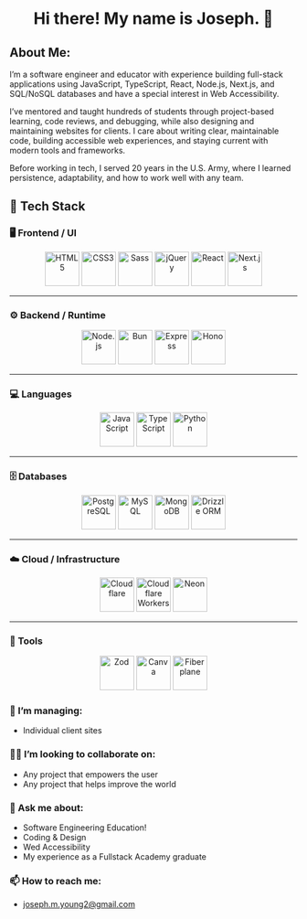 # <p align="center">Hi there! My name is Joseph. 👋</p>
<p align="center">
  </p>
  
## About Me:
I’m a software engineer and educator with experience building full-stack applications using JavaScript, TypeScript, React, Node.js, Next.js, and SQL/NoSQL databases and have a special interest in Web Accessibility.

I’ve mentored and taught hundreds of students through project-based learning, code reviews, and debugging, while also designing and maintaining websites for clients. I care about writing clear, maintainable code, building accessible web experiences, and staying current with modern tools and frameworks. 

Before working in tech, I served 20 years in the U.S. Army, where I learned persistence, adaptability, and how to work well with any team.

## 🧩 Tech Stack

### 🖥️ Frontend / UI
<div align="center">
  <img src="https://cdn.jsdelivr.net/gh/devicons/devicon/icons/html5/html5-original-wordmark.svg" alt="HTML5" width="60" height="60"/>
  <img src="https://cdn.jsdelivr.net/gh/devicons/devicon/icons/css3/css3-original-wordmark.svg" alt="CSS3" width="60" height="60"/>
  <img src="https://cdn.jsdelivr.net/gh/devicons/devicon/icons/sass/sass-original.svg" alt="Sass" width="60" height="60"/>
  <img src="https://cdn.jsdelivr.net/gh/devicons/devicon/icons/jquery/jquery-plain-wordmark.svg" alt="jQuery" width="60" height="60"/>
  <img src="https://cdn.jsdelivr.net/gh/devicons/devicon/icons/react/react-original-wordmark.svg" alt="React" width="60" height="60"/>
  <img src="https://cdn.jsdelivr.net/gh/devicons/devicon/icons/nextjs/nextjs-original.svg" alt="Next.js" width="60" height="60"/>
</div>

---

### ⚙️ Backend / Runtime
<div align="center">
  <img src="https://cdn.jsdelivr.net/gh/devicons/devicon/icons/nodejs/nodejs-original.svg" alt="Node.js" width="60" height="60"/>
  <img src="https://cdn.jsdelivr.net/gh/devicons/devicon/icons/bun/bun-original.svg" alt="Bun" width="60" height="60"/>
  <img src="https://cdn.jsdelivr.net/gh/devicons/devicon/icons/express/express-original.svg" alt="Express" width="60" height="60"/>
  <img src="https://hono.dev/images/logo.svg" alt="Hono" width="60" height="60"/>
</div>

---

### 💻 Languages
<div align="center">
  <img src="https://cdn.jsdelivr.net/gh/devicons/devicon/icons/javascript/javascript-plain.svg" alt="JavaScript" width="60" height="60"/>
  <img src="https://cdn.jsdelivr.net/gh/devicons/devicon/icons/typescript/typescript-original.svg" alt="TypeScript" width="60" height="60"/>
  <img src="https://cdn.jsdelivr.net/gh/devicons/devicon/icons/python/python-original.svg" alt="Python" width="60" height="60"/>
</div>

---

### 🗄️ Databases
<div align="center">
  <img src="https://cdn.jsdelivr.net/gh/devicons/devicon/icons/postgresql/postgresql-original-wordmark.svg" alt="PostgreSQL" width="60" height="60"/>
  <img src="https://cdn.jsdelivr.net/gh/devicons/devicon/icons/mysql/mysql-original.svg" alt="MySQL" width="60" height="60"/>
  <img src="https://cdn.jsdelivr.net/gh/devicons/devicon/icons/mongodb/mongodb-original.svg" alt="MongoDB" width="60" height="60"/>
  <img src="https://images.ctfassets.net/sw4ojjqn6qvl/18smWj9R0PQ0yfsQurVCeu/3f47e4f9d73617ccd9a62be2c20de826/drizzle-logo.svg" alt="Drizzle ORM" width="60" height="60"/>
</div>

---

### ☁️ Cloud / Infrastructure
<div align="center">
  <img src="https://cdn.jsdelivr.net/gh/devicons/devicon/icons/cloudflare/cloudflare-original.svg" alt="Cloudflare" width="60" height="60"/>
  <img src="https://cdn.jsdelivr.net/gh/devicons/devicon/icons/cloudflareworkers/cloudflareworkers-original-wordmark.svg" alt="Cloudflare Workers" width="60" height="60"/>
  <img src="https://avatars.githubusercontent.com/u/77690634?s=48&v=4" alt="Neon" width="60" height="60"/>
</div>

---

### 🧰 Tools
<div align="center">
  <img src="https://zod.dev/logo/logo-glow.png" alt="Zod" width="60" height="60"/>
  <img src="https://cdn.jsdelivr.net/gh/devicons/devicon/icons/canva/canva-original.svg" alt="Canva" width="60" height="60"/>
  <img src="https://avatars.githubusercontent.com/u/61152955?s=200&v=4" alt="Fiberplane" width="60" height="60"/>
</div>


### 🔭 I’m managing:
- Individual client sites
### 🙋‍♂️ I’m looking to collaborate on:
- Any project that empowers the user
- Any project that helps improve the world
### 💬 Ask me about:
- Software Engineering Education!
- Coding & Design
- Wed Accessibility
- My experience as a Fullstack Academy graduate
### 📫 How to reach me:
- joseph.m.young2@gmail.com
